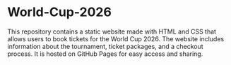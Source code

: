 # World-Cup-2026
This repository contains a static website made with HTML and CSS that allows users to book tickets for the World Cup 2026. The website includes information about the tournament, ticket packages, and a checkout process. It is hosted on GitHub Pages for easy access and sharing.
